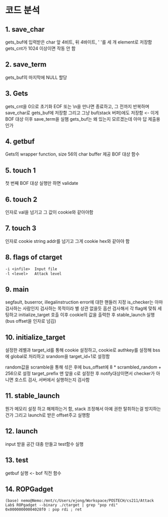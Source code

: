 # 코드 분석

## 1. save_char

gets_buf에 입력받은 char 앞 4비트, 뒤 4바이트, ' '를 세 개 element로 저장함
gets_cnt가 1024 이상이면 작동 안 함

## 2. save_term

gets_buf의 마지막에 NULL 할당

## 3. Gets

gets_cnt을 0으로 초기화
EOF 또는 \n을 만나면 종료하고, 그 전까지 반복하며 save_char로 gets_buf에 저장함
그리고 그냥 buf(stack 버퍼)에도 저장함 <- 이게 BOF 대상
이후 save_term을 실햄
gets_buf는 왜 있는지 모르겠는데 아마 답 제출용인가

## 4. getbuf

Gets의 wrapper function, size 56의 char buffer 제공
BOF 대상 함수

## 5. touch 1

첫 번째 BOF 대상
실행만 하면 validate

## 6. touch 2

인자로 val을 넘기고 그 값이 cookie와 같아야함

## 7. touch 3

인자로 cookie string addr를 넘기고 그게 cookie hex와 같아야 함

## 8. flags of ctarget

```txt
-i <infile>  Input file
-l <level>   Attack level
```

## 9. main

segfault, buserror, illegalinstruction error에 대한 핸들러 지정
is_checker는 아마 검사하는 사람인지 검사하는 목적이라 별 상관 없을듯
옵션 검사해서 각 flag에 맞춰 세팅하고
initialize_target 호출
이후 cookie의 값을 출력한 후 stable_launch 실행(bus offset을 인자로 넘김)

## 10. initialize_target

설정한 레벨과 target_id를 통해 cookie 설정하고, cookie로 authkey를 설정해 bss에 global로 처리하고
srandom을 target_id+1로 설정함

random값을 scramble을 통해 섞은 후에 bus_offset에 8 * scrambled_random + 256으로 설정
target_prefix 맨 앞을 c로 설정한 후
notify대상이면서 checker가 아니면 호스트 검사, 서버에서 실행하는지 검사함

## 11. stable_launch

뭔가 메모리 설정 하고 해제하는거 함, stack 조정해서 아예 권한 탈취하는걸 방지하는건가
그리고 launch로 받은 offset주고 실행함

## 12. launch

input 받을 공간 대충 만들고 test함수 실행

## 13. test

getbuf 실행 <- bof 직전 함수

## 14. ROPGadget

```
(base) nemo@Nemo:/mnt/c/Users/ejong/Workspace/POSTECH/cs211/Attack Lab$ ROPgadget --binary ./ctarget | grep "pop rdi"
0x00000000004028f0 : pop rdi ; ret
```